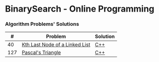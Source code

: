 BinarySearch - Online Programming
=============================

### Algorithm Problems' Solutions

| # | Problem | Solution |
|---|---------|----------|
|40|[Kth Last Node of a Linked List](https://binarysearch.io/problems/Kth-Last-Node-of-a-Linked-List)|[C++](./kth_last_node_of_a_linked_list.cpp)|
|127|[Pascal's Triangle](https://binarysearch.io/problems/Pascal's-Triangle)|[C++](./pascals_triangle.cpp)|

